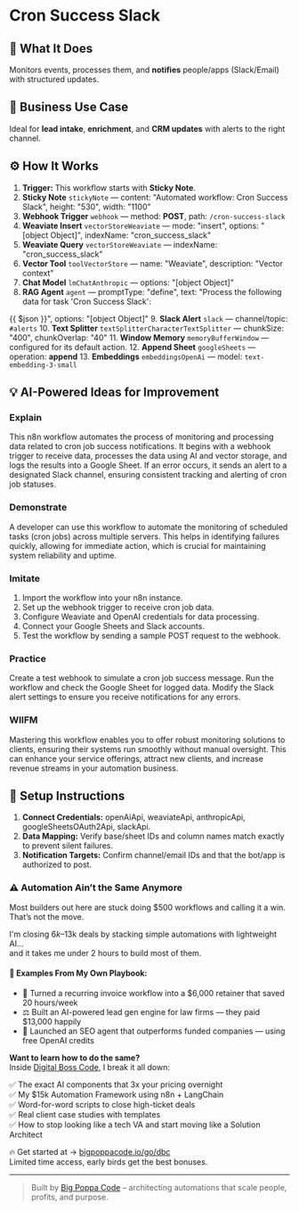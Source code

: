# Cron Success Slack
  ## 🚀 What It Does
  Monitors events, processes them, and **notifies** people/apps (Slack/Email) with structured updates.
  
  ## 💼 Business Use Case
  Ideal for **lead intake**, **enrichment**, and **CRM updates** with alerts to the right channel.
  
  ## ⚙️ How It Works
  1. **Trigger:** This workflow starts with **Sticky Note**.
  2. **Sticky Note** `stickyNote` — content: "Automated workflow: Cron Success Slack", height: "530", width: "1100"
3. **Webhook Trigger** `webhook` — method: **POST**, path: `/cron-success-slack`
4. **Weaviate Insert** `vectorStoreWeaviate` — mode: "insert", options: "[object Object]", indexName: "cron_success_slack"
5. **Weaviate Query** `vectorStoreWeaviate` — indexName: "cron_success_slack"
6. **Vector Tool** `toolVectorStore` — name: "Weaviate", description: "Vector context"
7. **Chat Model** `lmChatAnthropic` — options: "[object Object]"
8. **RAG Agent** `agent` — promptType: "define", text: "Process the following data for task 'Cron Success Slack':

{{ $json }}", options: "[object Object]"
9. **Slack Alert** `slack` — channel/topic: `#alerts`
10. **Text Splitter** `textSplitterCharacterTextSplitter` — chunkSize: "400", chunkOverlap: "40"
11. **Window Memory** `memoryBufferWindow` — configured for its default action.
12. **Append Sheet** `googleSheets` — operation: **append**
13. **Embeddings** `embeddingsOpenAi` — model: `text-embedding-3-small`
  
  ## 💡 AI-Powered Ideas for Improvement
  ### Explain
This n8n workflow automates the process of monitoring and processing data related to cron job success notifications. It begins with a webhook trigger to receive data, processes the data using AI and vector storage, and logs the results into a Google Sheet. If an error occurs, it sends an alert to a designated Slack channel, ensuring consistent tracking and alerting of cron job statuses.

### Demonstrate
A developer can use this workflow to automate the monitoring of scheduled tasks (cron jobs) across multiple servers. This helps in identifying failures quickly, allowing for immediate action, which is crucial for maintaining system reliability and uptime.

### Imitate
1. Import the workflow into your n8n instance.
2. Set up the webhook trigger to receive cron job data.
3. Configure Weaviate and OpenAI credentials for data processing.
4. Connect your Google Sheets and Slack accounts.
5. Test the workflow by sending a sample POST request to the webhook.

### Practice
Create a test webhook to simulate a cron job success message. Run the workflow and check the Google Sheet for logged data. Modify the Slack alert settings to ensure you receive notifications for any errors.

### WIIFM
Mastering this workflow enables you to offer robust monitoring solutions to clients, ensuring their systems run smoothly without manual oversight. This can enhance your service offerings, attract new clients, and increase revenue streams in your automation business.
  
  ## 🔧 Setup Instructions
  1. **Connect Credentials:** openAiApi, weaviateApi, anthropicApi, googleSheetsOAuth2Api, slackApi.
2. **Data Mapping:** Verify base/sheet IDs and column names match exactly to prevent silent failures.
3. **Notification Targets:** Confirm channel/email IDs and that the bot/app is authorized to post.
  
### ⚠️ Automation Ain’t the Same Anymore

Most builders out here are stuck doing $500 workflows and calling it a win.  
That’s not the move.  

I'm closing $6k–$13k deals by stacking simple automations with lightweight AI...  
and it takes me under 2 hours to build most of them.

#### 🧠 Examples From My Own Playbook:
- 🔁 Turned a recurring invoice workflow into a $6,000 retainer that saved 20 hours/week  
- ⚖️ Built an AI-powered lead gen engine for law firms — they paid $13,000 happily  
- 🚀 Launched an SEO agent that outperforms funded companies — using free OpenAI credits  

**Want to learn how to do the same?**  
Inside [Digital Boss Code](https://bigpoppacode.io/go/dbc), I break it all down:

✅ The exact AI components that 3x your pricing overnight  
✅ My $15k Automation Framework using n8n + LangChain  
✅ Word-for-word scripts to close high-ticket deals  
✅ Real client case studies with templates  
✅ How to stop looking like a tech VA and start moving like a Solution Architect  

🔥 Get started at → [bigpoppacode.io/go/dbc](https://bigpoppacode.io/go/dbc)  
Limited time access, early birds get the best bonuses.

---
> Built by [Big Poppa Code](https://bigpoppacode.io) – architecting automations that scale people, profits, and purpose.
  